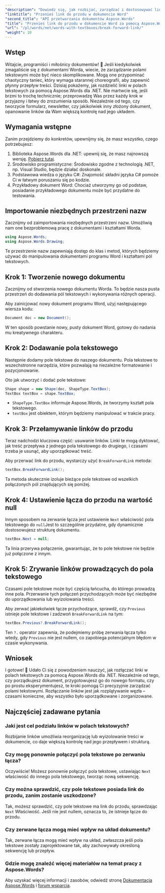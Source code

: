 ```yaml
---
"description": "Dowiedz się, jak rozbijać, zarządzać i dostosowywać linki w polach tekstowych za pomocą Aspose.Words dla .NET. Ten przewodnik krok po kroku zawiera wszystko, czego potrzebujesz, aby usprawnić układ dokumentu i zarządzanie plikami Word."
"linktitle": "Przenieś link do przodu w dokumencie Word"
"second_title": "API przetwarzania dokumentów Aspose.Words"
"title": "Przenieś link do przodu w dokumencie Word za pomocą Aspose.Words dla platformy .NET"
"url": "/pl/words/net/words-with-textboxes/break-forward-link/"
"weight": 10
---
```


## Wstęp

Witajcie, programiści i miłośnicy dokumentów! 🌟 Jeśli kiedykolwiek zmagaliście się z dokumentami Worda, wiecie, że zarządzanie polami tekstowymi może być nieco skomplikowane. Mogą one przypominać chaotyczny taniec, który wymaga starannej choreografii, aby zapewnić płynny przepływ treści. Dzisiaj pokażemy, jak rozdzielić linki w polach tekstowych za pomocą Aspose.Words dla .NET. Nie martwcie się, jeśli brzmi to trochę technicznie; przeprowadzę Was przez każdy krok w przyjazny i łatwy do zrozumienia sposób. Niezależnie od tego, czy tworzycie formularz, newsletter, czy jakikolwiek inny złożony dokument, opanowanie linków da Wam większą kontrolę nad jego układem.

## Wymagania wstępne

Zanim przejdziemy do konkretów, upewnijmy się, że masz wszystko, czego potrzebujesz:

1. Biblioteka Aspose.Words dla .NET: upewnij się, że masz najnowszą wersję. [Pobierz tutaj](https://releases.aspose.com/words/net/).
2. Środowisko programistyczne: Środowisko zgodne z technologią .NET, np. Visual Studio, będzie działać doskonale.
3. Podstawowa wiedza o języku C#: Znajomość składni języka C# pomoże Ci w łatwym poruszaniu się po kodzie.
4. Przykładowy dokument Word: Chociaż utworzymy go od podstaw, posiadanie przykładowego dokumentu może być przydatne do testowania.

## Importowanie niezbędnych przestrzeni nazw

Zacznijmy od zaimportowania niezbędnych przestrzeni nazw. Umożliwią nam one bezproblemową pracę z dokumentami i kształtami Worda.

```csharp
using Aspose.Words;
using Aspose.Words.Drawing;
```

Te przestrzenie nazw zapewniają dostęp do klas i metod, których będziemy używać do manipulowania dokumentami programu Word i kształtami pól tekstowych.

## Krok 1: Tworzenie nowego dokumentu

Zacznijmy od stworzenia nowego dokumentu Worda. To będzie nasza pusta przestrzeń do dodawania pól tekstowych i wykonywania różnych operacji.

Aby zainicjować nowy dokument programu Word, użyj następującego wiersza kodu:

```csharp
Document doc = new Document();
```

W ten sposób powstanie nowy, pusty dokument Word, gotowy do nadania mu kreatywnego charakteru.

## Krok 2: Dodawanie pola tekstowego

Następnie dodamy pole tekstowe do naszego dokumentu. Pola tekstowe to wszechstronne narzędzia, które pozwalają na niezależne formatowanie i pozycjonowanie.

Oto jak utworzyć i dodać pole tekstowe:

```csharp
Shape shape = new Shape(doc, ShapeType.TextBox);
TextBox textBox = shape.TextBox;
```

- `ShapeType.TextBox` informuje Aspose.Words, że tworzymy kształt pola tekstowego.
- `textBox` jest obiektem, którym będziemy manipulować w trakcie pracy.

## Krok 3: Przełamywanie linków do przodu

Teraz nadchodzi kluczowa część: usuwanie linków. Linki te mogą dyktować, jak treść przepływa z jednego pola tekstowego do drugiego, i czasami trzeba je usunąć, aby uporządkować treść.

Aby przerwać link do przodu, wystarczy użyć `BreakForwardLink` metoda:

```csharp
textBox.BreakForwardLink();
```

Ta metoda skutecznie izoluje bieżące pole tekstowe od wszelkich połączonych pól znajdujących się poniżej.

## Krok 4: Ustawienie łącza do przodu na wartość null

Innym sposobem na zerwanie łącza jest ustawienie `Next` właściwość pola tekstowego do `null`Jest to szczególnie przydatne, gdy dynamicznie dostosowujesz strukturę dokumentu.

```csharp
textBox.Next = null;
```

Ta linia przerywa połączenie, gwarantując, że to pole tekstowe nie będzie już połączone z innym.

## Krok 5: Zrywanie linków prowadzących do pola tekstowego

Czasami pole tekstowe może być częścią łańcucha, do którego prowadzą inne pola. Przerwanie tych połączeń przychodzących może być niezbędne do uporządkowania lub wyizolowania treści.

Aby zerwać jakiekolwiek łącze przychodzące, sprawdź, czy `Previous` istnieje pole tekstowe i zadzwoń `BreakForwardLink` na tym:

```csharp
textBox.Previous?.BreakForwardLink();
```

Ten `?.` operator zapewnia, że podejmiemy próbę zerwania łącza tylko wtedy, gdy `Previous` nie jest nullem, co zapobiega potencjalnym błędom w czasie wykonywania.

## Wniosek

I gotowe! 🎉 Udało Ci się z powodzeniem nauczyć, jak rozłączać linki w polach tekstowych za pomocą Aspose.Words dla .NET. Niezależnie od tego, czy porządkujesz dokument, przygotowujesz go do nowego formatu, czy po prostu eksperymentujesz, te kroki pomogą Ci precyzyjnie zarządzać polami tekstowymi. Rozłączanie linków jest jak rozplątywanie węzła – czasami konieczne, aby wszystko było uporządkowane i zorganizowane.

## Najczęściej zadawane pytania

### Jaki jest cel podziału linków w polach tekstowych?

Rozbijanie linków umożliwia reorganizację lub wyizolowanie treści w dokumencie, co daje większą kontrolę nad jego przepływem i strukturą.

### Czy mogę ponownie połączyć pola tekstowe po zerwaniu łącza?

Oczywiście! Możesz ponownie połączyć pola tekstowe, ustawiając `Next` właściwość do innego pola tekstowego, tworząc nową sekwencję.

### Czy można sprawdzić, czy pole tekstowe posiada link do przodu, zanim zostanie uszkodzone?

Tak, możesz sprawdzić, czy pole tekstowe ma link do przodu, sprawdzając `Next` Właściwość. Jeśli nie jest nullem, oznacza to, że istnieje łącze do przodu.

### Czy zerwane łącza mogą mieć wpływ na układ dokumentu?

Tak, zerwane łącza mogą mieć wpływ na układ, zwłaszcza jeśli pola tekstowe zostały zaprojektowane tak, aby zachowywały określoną sekwencję lub przepływ.

### Gdzie mogę znaleźć więcej materiałów na temat pracy z Aspose.Words?

Aby uzyskać więcej informacji i zasobów, odwiedź stronę [Dokumentacja Aspose.Words](https://reference.aspose.com/words/net/) i [forum wsparcia](https://forum.aspose.com/c/words/8).